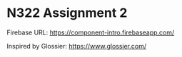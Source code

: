 
# N322 Assignment 2

Firebase URL:
<https://component-intro.firebaseapp.com/>

Inspired by Glossier:
<https://www.glossier.com/>
